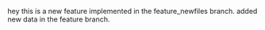 hey this is a new feature implemented in the feature_newfiles branch.
added new data in the feature branch.